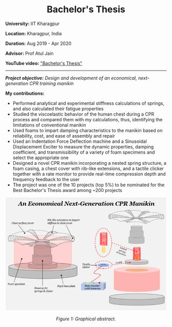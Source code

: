 <h1 align="center">Bachelor's Thesis</h1>

**University:** IIT Kharagpur

**Location:** Kharagpur, India

**Duration:** Aug 2019 - Apr 2020

**Advisor:** Prof Atul Jain

**YouTube video:** ["Bachelor's Thesis"](https://youtu.be/w_XICuOc98Y)

---

***Project objective:*** *Design and development of an economical, next-generation CPR training manikin*

**My contributions:**
* Performed analytical and experimental stiffness calculations of springs, and also calculated their fatigue properties
* Studied the viscoelastic behavior of the human chest during a CPR process and compared them with my calculations, thus,
identifying the limitations of conventional manikin
* Used foams to impart damping characteristics to the manikin based on reliability, cost, and ease of assembly and repair
* Used an Indentation Force Deflection machine and a Sinusoidal Displacement Exciter to measure the dynamic properties, damping
coefficient, and transmissibility of a variety of foam specimens and select the appropriate one
* Designed a novel CPR manikin incorporating a nested spring structure, a foam casing, a chest cover with rib-like extensions, and a
tactile clicker together with a rate monitor to provide real-time compression depth and frequency feedback to the user
* The project was one of the 10 projects (top 5%) to be nominated for the Best Bachelor's Thesis award among ~200 projects

<p align="center">
  <img src="images/abstract.PNG" alt="Graphical abstract">
</p>
<p align="center"><em>Figure 1: Graphical abstract.</em></p>
